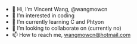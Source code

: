 - 👋 Hi, I’m Vincent Wang, @wangmowcn
- 👀 I’m interested in coding
- 🌱 I’m currently learning C and Phtyon
- 💞️ I’m looking to collaborate on (currently no)
- 📫 How to reach me, wangmowcn@hotmail.com

<!---
wangmowcn/wangmowcn is a ✨ special ✨ repository because its `README.md` (this file) appears on your GitHub profile.
You can click the Preview link to take a look at your changes.
--->

